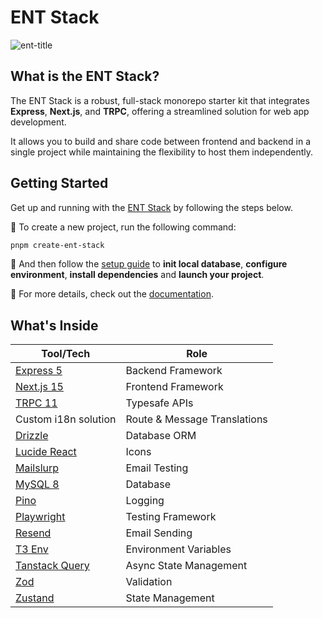 # ENT Stack

![ent-title](https://github.com/user-attachments/assets/9b4b4cf5-a2ca-4e9b-b498-3362cc7953b1)

## What is the ENT Stack?

The ENT Stack is a robust, full-stack monorepo starter kit that integrates **Express**, **Next.js**, and **TRPC**, offering a streamlined solution for web app development.

It allows you to build and share code between frontend and backend in a single project while maintaining the flexibility to host them independently.

## Getting Started

Get up and running with the [ENT Stack](https://ironexdev.github.io/ent-stack-documentation) by following the steps below.

🚀 To create a new project, run the following command:

```bash
pnpm create-ent-stack
```

🔧 And then follow the [setup guide](https://ironexdev.github.io/ent-stack-documentation/ent-stack/setup) to **init local database**, **configure environment**, **install dependencies** and **launch your project**.

📄 For more details, check out the [documentation](https://ironexdev.github.io/ent-stack-documentation/ent-stack/documentation).

## What's Inside

| Tool/Tech                                                      | Role                         |
|----------------------------------------------------------------|------------------------------|
| [Express 5](https://expressjs.com)                             | Backend Framework            |
| [Next.js 15](https://nextjs.org)                               | Frontend Framework           |
| [TRPC 11](https://trpc.io)                                     | Typesafe APIs                |
| Custom i18n solution                                           | Route & Message Translations |
| [Drizzle](https://orm.drizzle.team)                            | Database ORM                 |
| [Lucide React](https://lucide.dev/guide/packages/lucide-react) | Icons                        |
| [Mailslurp](https://mailslurp.com)                             | Email Testing                |
| [MySQL 8](https://www.mysql.com)                               | Database                     |
| [Pino](https://getpino.io)                                     | Logging                      |
| [Playwright](https://playwright.dev)                           | Testing Framework            |
| [Resend](https://resend.com)                                   | Email Sending                |
| [T3 Env](https://env.t3.gg)                                    | Environment Variables        |
| [Tanstack Query](https://tanstack.com/query)                   | Async State Management       |
| [Zod](https://zod.dev)                                         | Validation                   |
| [Zustand](https://zustand-demo.pmnd.rs)                        | State Management             |
